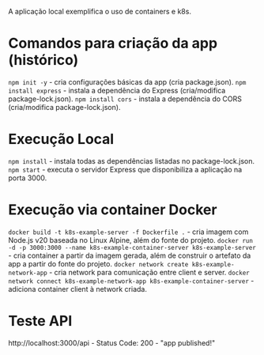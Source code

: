 A aplicação local exemplifica o uso de containers e k8s.

# Comandos para criação da app (histórico)
`npm init -y` - cria configurações básicas da app (cria package.json).
`npm install express` - instala a dependência do Express (cria/modifica package-lock.json).
`npm install cors` - instala a dependência do CORS (cria/modifica package-lock.json).

# Execução Local
`npm install` - instala todas as dependências listadas no package-lock.json.
`npm start` - executa o servidor Express que disponibiliza a aplicação na porta 3000.

# Execução via container Docker
`docker build -t k8s-example-server -f Dockerfile .` - cria imagem com Node.js v20 baseada no Linux Alpine, além do fonte do projeto.
`docker run -d -p 3000:3000 --name k8s-example-container-server k8s-example-server` - cria container a partir da imagem gerada, além de construir o artefato da app a partir do fonte do projeto.
`docker network create k8s-example-network-app` - cria network para comunicação entre client e server.
`docker network connect k8s-example-network-app k8s-example-container-server` - adiciona container client à network criada.

# Teste API
http://localhost:3000/api - Status Code: 200 - "app published!"